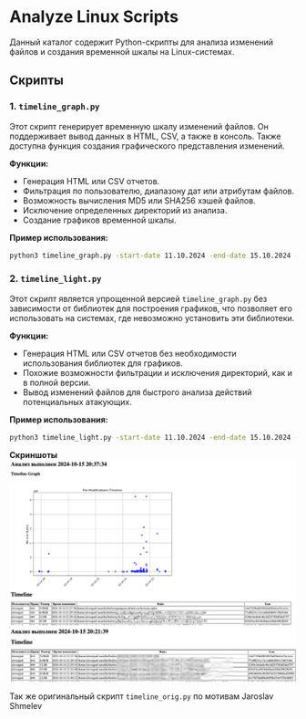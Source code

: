 # Analyze Linux Scripts

Данный каталог содержит Python-скрипты для анализа изменений файлов и создания временной шкалы на Linux-системах.

## Скрипты

### 1. `timeline_graph.py`
Этот скрипт генерирует временную шкалу изменений файлов. Он поддерживает вывод данных в HTML, CSV, а также в консоль. Также доступна функция создания графического представления изменений.

**Функции:**
- Генерация HTML или CSV отчетов.
- Фильтрация по пользователю, диапазону дат или атрибутам файлов.
- Возможность вычисления MD5 или SHA256 хэшей файлов.
- Исключение определенных директорий из анализа.
- Создание графиков временной шкалы.

**Пример использования:**
```bash
python3 timeline_graph.py -start-date 11.10.2024 -end-date 15.10.2024 -u clevergod -html -f timeline_report.html -graph
```

### 2. `timeline_light.py`
Этот скрипт является упрощенной версией `timeline_graph.py` без зависимости от библиотек для построения графиков, что позволяет его использовать на системах, где невозможно установить эти библиотеки.

**Функции:**
- Генерация HTML или CSV отчетов без необходимости использования библиотек для графиков.
- Похожие возможности фильтрации и исключения директорий, как и в полной версии.
- Вывод изменений файлов для быстрого анализа действий потенциальных атакующих.

**Пример использования:**
```bash
python3 timeline_light.py -start-date 11.10.2024 -end-date 15.10.2024 -u clevergod -html -f timeline_report.html
```
**Скриншоты**
![Timeline Graph](Linux_Forensics/scr/timeline_graph.png)
![Timeline Light](Linux_Forensics/scr/timeline_light.png)

Так же оригинальный скрипт `timeline_orig.py` по мотивам Jaroslav Shmelev
